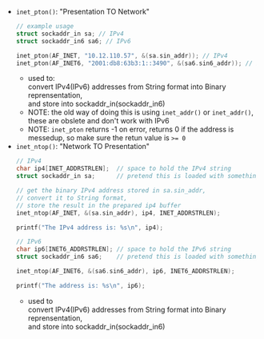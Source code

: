 - `inet_pton()`: "Presentation TO Network"
  ```C
  // example usage
  struct sockaddr_in sa; // IPv4
  struct sockaddr_in6 sa6; // IPv6
  
  inet_pton(AF_INET, "10.12.110.57", &(sa.sin_addr)); // IPv4
  inet_pton(AF_INET6, "2001:db8:63b3:1::3490", &(sa6.sin6_addr)); // IPv6
  ```
  - used to:  
    convert IPv4(IPv6) addresses from String format into Binary reprensentation,   
    and store into sockaddr_in(sockaddr_in6)  
  - NOTE: the old way of doing this is using `inet_addr()` or `inet_addr()`, these are obslete and don't work with IPv6  
  - NOTE: `inet_pton` returns -1 on error, returns 0 if the address is messedup, so make sure the retun value is `>= 0`  
- `inet_ntop()`: "Network TO Presentation"
  ```C
  // IPv4
  char ip4[INET_ADDRSTRLEN];  // space to hold the IPv4 string
  struct sockaddr_in sa;      // pretend this is loaded with something
  
  // get the binary IPv4 address stored in sa.sin_addr,
  // convert it to String format,
  // store the result in the prepared ip4 buffer
  inet_ntop(AF_INET, &(sa.sin_addr), ip4, INET_ADDRSTRLEN); 
  
  printf("The IPv4 address is: %s\n", ip4);
  
  // IPv6
  char ip6[INET6_ADDRSTRLEN]; // space to hold the IPv6 string
  struct sockaddr_in6 sa6;    // pretend this is loaded with something
  
  inet_ntop(AF_INET6, &(sa6.sin6_addr), ip6, INET6_ADDRSTRLEN);
  
  printf("The address is: %s\n", ip6);
  ```
  - used to  
    convert IPv4(IPv6) addresses from String format into Binary reprensentation,   
    and store into sockaddr_in(sockaddr_in6)
